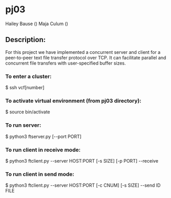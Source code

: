 # pj03
Hailey Bause ()
Maja Culum ()

## Description:
For this project we have implemented a concurrent server and client for a 
peer-to-peer text file transfer protocol over TCP. It can facilitate parallel 
and concurrent file transfers with user-specified buffer sizes.

### To enter a cluster:
$ ssh vcf[number]

### To activate virtual environment (from pj03 directory):
$ source bin/activate

### To run server:
$ python3 ftserver.py [--port PORT]

### To run client in receive mode:
$ python3 ftclient.py --server HOST:PORT [-s SIZE] [-p PORT] --receive

### To run client in send mode:
$ python3 ftclient.py --server HOST:PORT [-c CNUM] [-s SIZE] --send ID FILE
